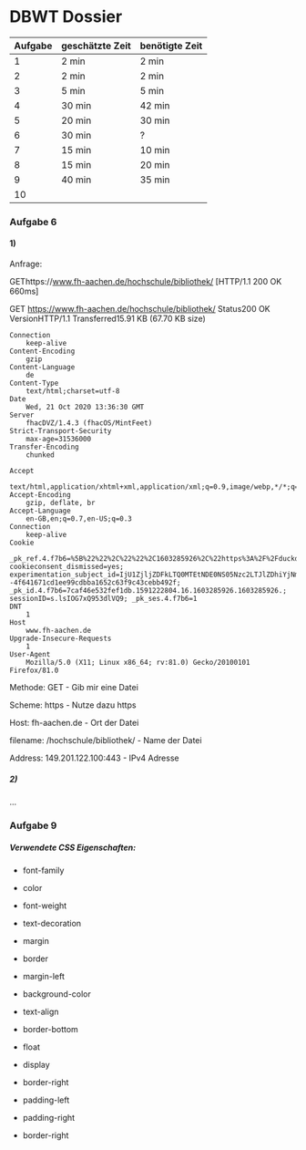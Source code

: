 # DBWT Dossier

| Aufgabe | geschätzte Zeit | benötigte Zeit |
| ------- | --------------- | -------------- |
| 1       | 2 min           | 2 min          |
| 2       | 2 min           | 2 min          |
| 3       | 5 min           | 5 min          |
| 4       | 30 min          | 42 min         |
| 5       | 20 min          | 30 min         |
| 6       | 30 min          | ?              |
| 7       | 15 min          | 10 min         |
| 8       | 15 min          | 20 min         |
| 9       | 40 min          | 35 min         |
| 10      |                 |                |

### Aufgabe 6

#### 1)

Anfrage:

GEThttps://www.fh-aachen.de/hochschule/bibliothek/
[HTTP/1.1 200 OK 660ms]

GET
    https://www.fh-aachen.de/hochschule/bibliothek/
Status200
OK
VersionHTTP/1.1
Transferred15.91 KB (67.70 KB size)

    Connection
        keep-alive
    Content-Encoding
        gzip
    Content-Language
        de
    Content-Type
        text/html;charset=utf-8
    Date
        Wed, 21 Oct 2020 13:36:30 GMT
    Server
        fhacDVZ/1.4.3 (fhacOS/MintFeet)
    Strict-Transport-Security
        max-age=31536000
    Transfer-Encoding
        chunked
    
    Accept
        text/html,application/xhtml+xml,application/xml;q=0.9,image/webp,*/*;q=0.8
    Accept-Encoding
        gzip, deflate, br
    Accept-Language
        en-GB,en;q=0.7,en-US;q=0.3
    Connection
        keep-alive
    Cookie
        _pk_ref.4.f7b6=%5B%22%22%2C%22%22%2C1603285926%2C%22https%3A%2F%2Fduckduckgo.com%2F%22%5D; cookieconsent_dismissed=yes; experimentation_subject_id=IjU1ZjljZDFkLTQ0MTEtNDE0NS05Nzc2LTJlZDhiYjNmOGQyMCI%3D--4f641671cd1ee99cdbba1652c63f9c43cebb492f; _pk_id.4.f7b6=7caf46e532fef1db.1591222804.16.1603285926.1603285926.; sessionID=s.lsIOG7xQ953dlVQ9; _pk_ses.4.f7b6=1
    DNT
        1
    Host
        www.fh-aachen.de
    Upgrade-Insecure-Requests
        1
    User-Agent
        Mozilla/5.0 (X11; Linux x86_64; rv:81.0) Gecko/20100101 Firefox/81.0

Methode: GET - Gib mir eine Datei

Scheme: https - Nutze dazu https

Host: fh-aachen.de - Ort der Datei

filename: /hochschule/bibliothek/ - Name der Datei

Address: 149.201.122.100:443 - IPv4 Adresse

##### 2)

...

### Aufgabe 9

##### Verwendete CSS Eigenschaften:

- font-family

- color

- font-weight

- text-decoration

- margin

- border

- margin-left

- background-color

- text-align

- border-bottom

- float

- display

- border-right

- padding-left

- padding-right

- border-right


